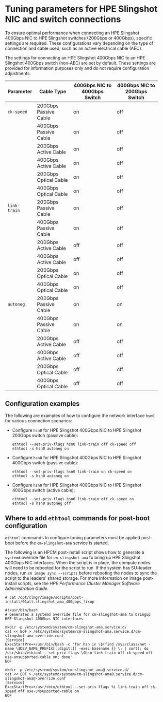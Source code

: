 # Tuning parameters for HPE Slingshot NIC and switch connections

To ensure optimal performance when connecting an HPE Slingshot 400Gbps NIC to HPE Slingshot switches (200Gbps or 400Gbps), specific settings are required.
These configurations vary depending on the type of connection and cable used, such as an active electrical cable (AEC).

The settings for connecting an HPE Slingshot 400Gbps NIC to an HPE Slingshot 400Gbps switch (non-AEC) are set by default.
These settings are provided for information purposes only and do not require configuration adjustments.

| Parameter                   | Cable Type            | 400Gbps NIC to 400Gbps Switch | 400Gbps NIC to 200Gbps Switch |
|-----------------------------|-----------------------|-------------------------------|-------------------------------|
| `ck-speed`                  | 200Gbps Passive Cable | on                            | off                           |
|                             | 400Gbps Passive Cable | on                            | off                           |
|                             | 200Gbps Active Cable  | on                            | off                           |
|                             | 400Gbps Active Cable  | on                            | off                           |
|                             | 200Gbps Optical Cable | on                            | off                           |
|                             | 400Gbps Optical Cable | on                            | off                           |
| `link-train`                | 200Gbps Passive Cable | on                            | off                           |
|                             | 400Gbps Passive Cable | on                            | off                           |
|                             | 200Gbps Active Cable  | off                           | off                           |
|                             | 400Gbps Active Cable  | off                           | off                           |
|                             | 200Gbps Optical Cable | on                            | off                           |
|                             | 400Gbps Optical Cable | on                            | off                           |
| `autoneg`                   | 200Gbps Passive Cable | on                            | on                            |
|                             | 400Gbps Passive Cable | on                            | on                            |
|                             | 200Gbps Active Cable  | off                           | off                           |
|                             | 400Gbps Active Cable  | off                           | off                           |
|                             | 200Gbps Optical Cable | off                           | off                           |
|                             | 400Gbps Optical Cable | off                           | off                           |

## Configuration examples

The following are examples of how to configure the network interface `hsn0` for various connection scenarios:

- Configure `hsn0` for HPE Slingshot 400Gbps NIC to HPE Slingshot 200Gbps switch (passive cable):

    ```screen
    ethtool --set-priv-flags hsn0 link-train off ck-speed off
    ethtool -s hsn0 autoneg on
    ```

- Configure `hsn0` for HPE Slingshot 400Gbps NIC to HPE Slingshot 400Gbps switch (passive cable):

    ```screen
    ethtool --set-priv-flags hsn0 link-train on ck-speed on
    ethtool -s hsn0 autoneg on
    ```

- Configure `hsn0` for HPE Slingshot 400Gbps NIC to HPE Slingshot 400Gbps switch (active cable):

    ```screen
    ethtool --set-priv-flags hsn0 link-train off ck-speed on
    ethtool -s hsn0 autoneg off
    ```

## Where to add `ethtool` commands for post-boot configuration

`ethtool` commands to configure tuning parameters must be applied post-boot before the `cm-slingshot-ama` service is started.

The following is an HPCM post-install script shows how to generate a `systemd` override file for `cm-slingshot-ama` to bring up HPE Slingshot 400Gbps NIC interfaces. When the script is in place, the compute nodes will need to be rebooted for the script to run.
If the system has SU-leader nodes, run `cm image sync --scripts` before rebooting the nodes to sync the script to the leaders' shared storage. For more information on image post-install scripts, see the _HPE Performance Cluster Manager Software Administration Guide_.

```screen
# cat /opt/clmgr/image/scripts/post-install/01all.slingshot_ama_400gbps_fixup

#!/usr/bin/bash
# Generates a systemd override file for cm-slingshot-ama to bringup HPE Slingshot 400Gbps NIC interfaces

mkdir -p /etc/systemd/system/cm-slingshot-ama.service.d/
cat << EOF > /etc/systemd/system/cm-slingshot-ama.service.d/cm-slingshot-ama-override.conf
[Service]
ExecStartPre=+/usr/bin/bash -c 'for hsn in \$(find /sys/class/net -name \$DEV_NAME_PREFIX[[:digit:]] -exec basename {} \; | sort); do /usr/sbin/ethtool --set-priv-flags \$hsn link-train off ck-speed off use-unsupported-cable on; done'
EOF

mkdir -p /etc/systemd/system/cm-slingshot-ama@.service.d/
cat << EOF > /etc/systemd/system/cm-slingshot-ama@.service.d/cm-slingshot-ama@-override.conf
[Service]
ExecStartPre=+/usr/sbin/ethtool --set-priv-flags %i link-train off ck-speed off use-unsupported-cable on
EOF
```
